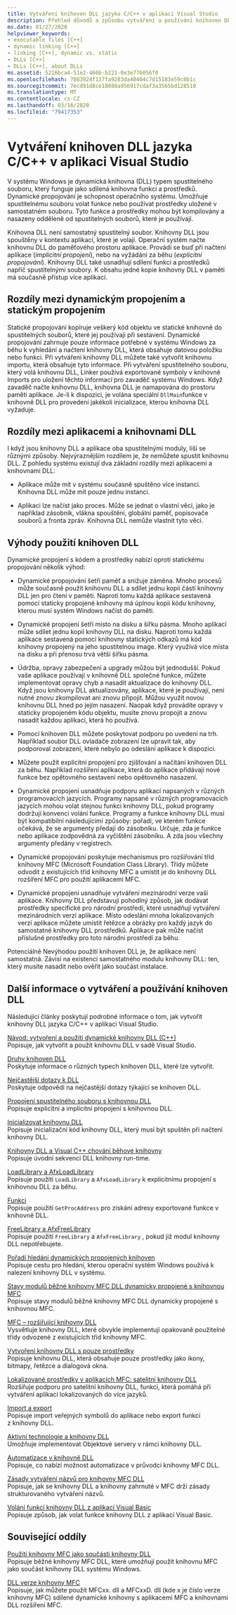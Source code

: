 ```yaml
---
title: Vytváření knihoven DLL jazyka C/C++ v aplikaci Visual Studio
description: Přehled důvodů a způsobu vytváření a používání knihoven DLL pomocí jazyka C++ v aplikaci Visual Studio.
ms.date: 01/27/2020
helpviewer_keywords:
- executable files [C++]
- dynamic linking [C++]
- linking [C++], dynamic vs. static
- DLLs [C++]
- DLLs [C++], about DLLs
ms.assetid: 5216bca4-51e2-466b-b221-0e3e776056f0
ms.openlocfilehash: 7083924f137fa9283da40404c7d15183e59c0b1c
ms.sourcegitcommit: 7ecd91d8ce18088a956917cdaf3a3565bd128510
ms.translationtype: MT
ms.contentlocale: cs-CZ
ms.lasthandoff: 03/16/2020
ms.locfileid: "79417353"
---
```

# <a name="create-cc-dlls-in-visual-studio"></a>Vytváření knihoven DLL jazyka C/C++ v aplikaci Visual Studio

V systému Windows je dynamická knihovna (DLL) typem spustitelného souboru, který funguje jako sdílená knihovna funkcí a prostředků. Dynamické propojování je schopnost operačního systému. Umožňuje spustitelnému souboru volat funkce nebo používat prostředky uložené v samostatném souboru. Tyto funkce a prostředky mohou být kompilovány a nasazeny odděleně od spustitelných souborů, které je používají.

Knihovna DLL není samostatný spustitelný soubor. Knihovny DLL jsou spouštěny v kontextu aplikací, které je volají. Operační systém načte knihovnu DLL do paměťového prostoru aplikace. Provádí se buď při načtení aplikace (*implicitní propojení*), nebo na vyžádání za běhu (*explicitní propojování*). Knihovny DLL také usnadňují sdílení funkcí a prostředků napříč spustitelnými soubory. K obsahu jedné kopie knihovny DLL v paměti má současně přístup více aplikací.

## <a name="differences-between-dynamic-linking-and-static-linking"></a>Rozdíly mezi dynamickým propojením a statickým propojením

Statické propojování kopíruje veškerý kód objektu ve statické knihovně do spustitelných souborů, které jej používají při sestavení. Dynamické propojování zahrnuje pouze informace potřebné v systému Windows za běhu k vyhledání a načtení knihovny DLL, která obsahuje datovou položku nebo funkci. Při vytváření knihovny DLL můžete také vytvořit knihovnu importu, která obsahuje tyto informace. Při vytváření spustitelného souboru, který volá knihovnu DLL, Linker používá exportované symboly v knihovně Imports pro uložení těchto informací pro zavaděč systému Windows. Když zavaděč načte knihovnu DLL, knihovna DLL je namapována do prostoru paměti aplikace. Je-li k dispozici, je volána speciální `DllMain`funkce v knihovně DLL pro provedení jakékoli inicializace, kterou knihovna DLL vyžaduje.

<a name="differences-between-applications-and-dlls"></a>

## <a name="differences-between-applications-and-dlls"></a>Rozdíly mezi aplikacemi a knihovnami DLL

I když jsou knihovny DLL a aplikace oba spustitelnými moduly, liší se různými způsoby. Nejvýraznějším rozdílem je, že nemůžete spustit knihovnu DLL. Z pohledu systému existují dva základní rozdíly mezi aplikacemi a knihovnami DLL:

- Aplikace může mít v systému současně spuštěno více instancí. Knihovna DLL může mít pouze jednu instanci.

- Aplikaci lze načíst jako proces. Může se jednat o vlastní věci, jako je například zásobník, vlákna spouštění, globální paměť, popisovače souborů a fronta zpráv. Knihovna DLL nemůže vlastnit tyto věci.

<a name="advantages-of-using-dlls"></a>

## <a name="advantages-of-using-dlls"></a>Výhody použití knihoven DLL

Dynamické propojení s kódem a prostředky nabízí oproti statickému propojování několik výhod:

- Dynamické propojování šetří paměť a snižuje záměna. Mnoho procesů může současně použít knihovnu DLL a sdílet jednu kopii částí knihovny DLL jen pro čtení v paměti. Naproti tomu každá aplikace sestavená pomocí staticky propojené knihovny má úplnou kopii kódu knihovny, kterou musí systém Windows načíst do paměti.

- Dynamické propojení šetří místo na disku a šířku pásma. Mnoho aplikací může sdílet jednu kopii knihovny DLL na disku. Naproti tomu každá aplikace sestavená pomocí knihovny statických odkazů má kód knihovny propojený na jeho spustitelnou image. Který využívá více místa na disku a při přenosu trvá větší šířku pásma.

- Údržba, opravy zabezpečení a upgrady můžou být jednodušší. Pokud vaše aplikace používají v knihovně DLL společné funkce, můžete implementovat opravy chyb a nasadit aktualizace do knihovny DLL. Když jsou knihovny DLL aktualizovány, aplikace, které je používají, není nutné znovu zkompilovat ani znovu připojit. Můžou využít novou knihovnu DLL hned po jejím nasazení. Naopak když provádíte opravy v staticky propojeném kódu objektu, musíte znovu propojit a znovu nasadit každou aplikaci, která ho používá.

- Pomocí knihoven DLL můžete poskytovat podporu po uvedení na trh. Například soubor DLL ovladače zobrazení lze upravit tak, aby podporoval zobrazení, které nebylo po odeslání aplikace k dispozici.

- Můžete použít explicitní propojení pro zjišťování a načítání knihoven DLL za běhu. Například rozšíření aplikace, která do aplikace přidávají nové funkce bez opětovného sestavení nebo opětovného nasazení.

- Dynamické propojení usnadňuje podporu aplikací napsaných v různých programovacích jazycích. Programy napsané v různých programovacích jazycích mohou volat stejnou funkci knihovny DLL, pokud programy dodržují konvenci volání funkce. Programy a funkce knihovny DLL musí být kompatibilní následujícími způsoby: pořadí, ve kterém funkce očekává, že se argumenty předají do zásobníku. Určuje, zda je funkce nebo aplikace zodpovědná za vyčištění zásobníku. A zda jsou všechny argumenty předány v registrech.

- Dynamické propojování poskytuje mechanismus pro rozšiřování tříd knihovny MFC (Microsoft Foundation Class Library). Třídy můžete odvodit z existujících tříd knihovny MFC a umístit je do knihovny DLL rozšíření MFC pro použití aplikacemi MFC.

- Dynamické propojení usnadňuje vytváření mezinárodní verze vaší aplikace. Knihovny DLL představují pohodlný způsob, jak dodávat prostředky specifické pro národní prostředí, které usnadňují vytváření mezinárodních verzí aplikace. Místo odeslání mnoha lokalizovaných verzí aplikace můžete umístit řetězce a obrázky pro každý jazyk do samostatné knihovny DLL prostředků. Aplikace pak může načíst příslušné prostředky pro toto národní prostředí za běhu.

Potenciálně Nevýhodou použití knihoven DLL je, že aplikace není samostatná. Závisí na existenci samostatného modulu knihovny DLL: ten, který musíte nasadit nebo ověřit jako součást instalace.

## <a name="more-information-on-how-to-create-and-use-dlls"></a>Další informace o vytváření a používání knihoven DLL

Následující články poskytují podrobné informace o tom, jak vytvořit knihovny DLL jazyka C/C++ v aplikaci Visual Studio.

[Návod: vytvoření a použití dynamické knihovny DLL (C++)](walkthrough-creating-and-using-a-dynamic-link-library-cpp.md)\
Popisuje, jak vytvořit a použít knihovnu DLL v sadě Visual Studio.

[Druhy knihoven DLL](kinds-of-dlls.md)\
Poskytuje informace o různých typech knihoven DLL, které lze vytvořit.

[Nejčastější dotazy k DLL](dll-frequently-asked-questions.md)\
Poskytuje odpovědi na nejčastější dotazy týkající se knihoven DLL.

[Propojení spustitelného souboru s knihovnou DLL](linking-an-executable-to-a-dll.md)\
Popisuje explicitní a implicitní propojení s knihovnou DLL.

[Inicializovat knihovnu DLL](run-time-library-behavior.md#initializing-a-dll)\
Popisuje inicializační kód knihovny DLL, který musí být spuštěn při načtení knihovny DLL.

[Knihovny DLL a Visual C++ chování běhové knihovny](run-time-library-behavior.md)\
Popisuje úvodní sekvenci DLL knihovny run-time.

[LoadLibrary a AfxLoadLibrary](loadlibrary-and-afxloadlibrary.md)\
Popisuje použití `LoadLibrary` a `AfxLoadLibrary` k explicitnímu propojení s knihovnou DLL za běhu.

[Funkci](getprocaddress.md)\
Popisuje použití `GetProcAddress` pro získání adresy exportované funkce v knihovně DLL.

[FreeLibrary a AfxFreeLibrary](freelibrary-and-afxfreelibrary.md)\
Popisuje použití `FreeLibrary` a `AfxFreeLibrary` , pokud již modul knihovny DLL nepotřebujete.

[Pořadí hledání dynamických propojených knihoven](/windows/win32/Dlls/dynamic-link-library-search-order)\
Popisuje cestu pro hledání, kterou operační systém Windows používá k nalezení knihovny DLL v systému.

[Stavy modulů běžné knihovny MFC DLL dynamicky propojené s knihovnou MFC](module-states-of-a-regular-dll-dynamically-linked-to-mfc.md)\
Popisuje stavy modulů běžné knihovny MFC DLL dynamicky propojené s knihovnou MFC.

[MFC – rozšiřující knihovny DLL](extension-dlls-overview.md)\
Vysvětluje knihovny DLL, které obvykle implementují opakovaně použitelné třídy odvozené z existujících tříd knihovny MFC.

[Vytvoření knihovny DLL s pouze prostředky](creating-a-resource-only-dll.md)\
Popisuje knihovnu DLL, která obsahuje pouze prostředky jako ikony, bitmapy, řetězce a dialogová okna.

[Lokalizované prostředky v aplikacích MFC: satelitní knihovny DLL](localized-resources-in-mfc-applications-satellite-dlls.md)\
Rozšiřuje podporu pro satelitní knihovny DLL, funkci, která pomáhá při vytváření aplikací lokalizovaných do více jazyků.

[Import a export](importing-and-exporting.md)\
Popisuje import veřejných symbolů do aplikace nebo export funkcí z knihovny DLL.

[Aktivní technologie a knihovny DLL](active-technology-and-dlls.md)\
Umožňuje implementovat Objektové servery v rámci knihovny DLL.

[Automatizace v knihovně DLL](automation-in-a-dll.md)\
Popisuje, co nabízí možnost automatizace v průvodci knihovny MFC DLL.

[Zásady vytváření názvů pro knihovny MFC DLL](../mfc/mfc-library-versions.md#mfc-static-library-naming-conventions)\
Popisuje, jak se knihovny DLL a knihovny zahrnuté v MFC drží zásady strukturovaného vytváření názvů.

[Volání funkcí knihovny DLL z aplikací Visual Basic](calling-dll-functions-from-visual-basic-applications.md)\
Popisuje způsob, jak volat funkce knihovny DLL z aplikací Visual Basic.

## <a name="related-sections"></a>Související oddíly

[Použití knihovny MFC jako součásti knihovny DLL](../mfc/tn011-using-mfc-as-part-of-a-dll.md)\
Popisuje běžné knihovny MFC DLL, které umožňují použít knihovnu MFC jako součást knihovny DLL systému Windows.

[DLL verze knihovny MFC](../mfc/tn033-dll-version-of-mfc.md)\
Popisuje, jak můžete použít MFCxx. dll a MFCxxD. dll (kde x je číslo verze knihovny MFC) sdílené dynamické knihovny s aplikacemi MFC a knihovnami DLL rozšíření MFC.
